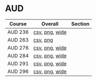 # AUD

| Course | Overall | Section |
| ------ | ------- | ------- |
| AUD 236 | [csv](https://github.com/UCSD-Historical-Enrollment-Data/2025Winter/blob/main/overall/AUD%20236.csv), [png](https://raw.githubusercontent.com/UCSD-Historical-Enrollment-Data/2025Winter/main/plot_overall/AUD%20236.png), [wide](https://raw.githubusercontent.com/UCSD-Historical-Enrollment-Data/2025Winter/main/plot_overall_wide/AUD%20236.png) |  |
| AUD 263 | [csv](https://github.com/UCSD-Historical-Enrollment-Data/2025Winter/blob/main/overall/AUD%20263.csv), [png](https://raw.githubusercontent.com/UCSD-Historical-Enrollment-Data/2025Winter/main/plot_overall/AUD%20263.png) |  |
| AUD 276 | [csv](https://github.com/UCSD-Historical-Enrollment-Data/2025Winter/blob/main/overall/AUD%20276.csv), [png](https://raw.githubusercontent.com/UCSD-Historical-Enrollment-Data/2025Winter/main/plot_overall/AUD%20276.png), [wide](https://raw.githubusercontent.com/UCSD-Historical-Enrollment-Data/2025Winter/main/plot_overall_wide/AUD%20276.png) |  |
| AUD 284 | [csv](https://github.com/UCSD-Historical-Enrollment-Data/2025Winter/blob/main/overall/AUD%20284.csv), [png](https://raw.githubusercontent.com/UCSD-Historical-Enrollment-Data/2025Winter/main/plot_overall/AUD%20284.png), [wide](https://raw.githubusercontent.com/UCSD-Historical-Enrollment-Data/2025Winter/main/plot_overall_wide/AUD%20284.png) |  |
| AUD 291 | [csv](https://github.com/UCSD-Historical-Enrollment-Data/2025Winter/blob/main/overall/AUD%20291.csv), [png](https://raw.githubusercontent.com/UCSD-Historical-Enrollment-Data/2025Winter/main/plot_overall/AUD%20291.png), [wide](https://raw.githubusercontent.com/UCSD-Historical-Enrollment-Data/2025Winter/main/plot_overall_wide/AUD%20291.png) |  |
| AUD 296 | [csv](https://github.com/UCSD-Historical-Enrollment-Data/2025Winter/blob/main/overall/AUD%20296.csv), [png](https://raw.githubusercontent.com/UCSD-Historical-Enrollment-Data/2025Winter/main/plot_overall/AUD%20296.png), [wide](https://raw.githubusercontent.com/UCSD-Historical-Enrollment-Data/2025Winter/main/plot_overall_wide/AUD%20296.png) |  |
